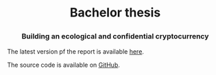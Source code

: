 <h1 align="center">
  <p>Bachelor thesis</p>
</h1>
<h3 align="center">Building an ecological and confidential cryptocurrency</h3>

The latest version pf the report is available [here](build/tb_report.pdf).

The source code is available on [GitHub](https://github.com/spaceframeos/spaceframe).
